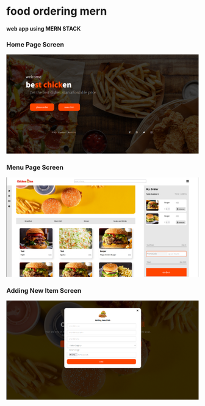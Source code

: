 # food ordering mern
#### web app using MERN STACK

### Home Page Screen
![IMG](https://github.com/charlesncn/food_ordering_mern/blob/main/public/img/Screenshot%20from%202022-01-08%2020-58-08.png)

### Menu Page Screen
![IMG](https://github.com/charlesncn/food_ordering_mern/blob/main/public/img/Screenshot%20from%202022-01-08%2020-57-52.png)

### Adding New Item Screen
![IMG](https://github.com/charlesncn/food_ordering_mern/blob/main/public/img/Screenshot%20from%202022-01-08%2020-58-22.png)
